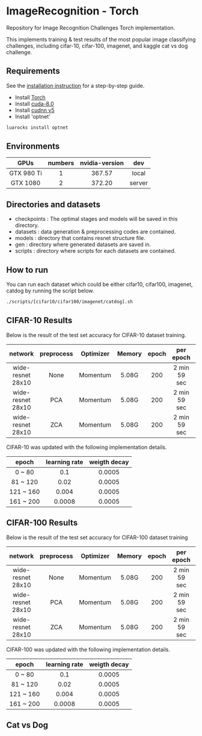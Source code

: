 # ImageRecognition - Torch
Repository for Image Recognition Challenges
Torch implementation.

This implements training & test results of the most popular image classifying challenges, including cifar-10, cifar-100, imagenet, and kaggle cat vs dog challenge.

## Requirements
See the [installation instruction](installation.md) for a step-by-step guide.
- Install [Torch](http://torch.ch/docs/getting-started.html)
- Install [cuda-8.0](https://developer.nvidia.com/cuda-downloads)
- Install [cudnn v5](https://developer.nvidia.com/cudnn)
- Install 'optnet'
```bash
luarocks install optnet
```

## Environments
| GPUs       | numbers | nvidia-version | dev    |
|:----------:|:-------:|:--------------:|:------:|
| GTX 980 Ti | 1       | 367.57         | local  |
| GTX 1080   | 2       | 372.20         | server |

## Directories and datasets
- checkpoints : The optimal stages and models will be saved in this directory.
- datasets : data generation & preprocessing codes are contained.
- models : directory that contains resnet structure file.
- gen : directory where generated datasets are saved in.
- scripts : directory where scripts for each datasets are contained.

## How to run
You can run each dataset which could be either cifar10, cifar100, imagenet, catdog by running the script below.
```bash
./scripts/[cifar10/cifar100/imagenet/catdog].sh
```

## CIFAR-10 Results
Below is the result of the test set accuracy for CIFAR-10 dataset training.

| network           | preprocess | Optimizer| Memory | epoch | per epoch    | accuracy(%)     |
|:-----------------:|:----------:|----------|:------:|:-----:|:------------:|:---------------:|
| wide-resnet 28x10 |    None    | Momentum | 5.08G  | 200   | 2 min 59 sec | 95.16           |
| wide-resnet 28x10 |    PCA     | Momentum | 5.08G  | 200   | 2 min 59 sec | will be updated |
| wide-resnet 28x10 |    ZCA     | Momentum | 5.08G  | 200   | 2 min 59 sec | will be updated |

CIFAR-10 was updated with the following implementation details.

|   epoch   | learning rate |  weigth decay |
|:---------:|:-------------:|:-------------:|
|   0 ~ 80  |      0.1      |     0.0005    |
|  81 ~ 120 |      0.02     |     0.0005    |
| 121 ~ 160 |     0.004     |     0.0005    |
| 161 ~ 200 |     0.0008    |     0.0005    |

## CIFAR-100 Results
Below is the result of the test set accuracy for CIFAR-100 dataset training

| network           | preprocess | Optimizer| Memory | epoch | per epoch    | Top1 acc(%)| Top5 acc(%) |
|:-----------------:|:----------:|----------|:------:|:-----:|:------------:|:----------:|:-----------:|
| wide-resnet 28x10 |    None    | Momentum | 5.08G  | 200   | 2 min 59 sec |      -     |             |
| wide-resnet 28x10 |    PCA     | Momentum | 5.08G  | 200   | 2 min 59 sec |      -     |             |
| wide-resnet 28x10 |    ZCA     | Momentum | 5.08G  | 200   | 2 min 59 sec |      -     |             |


CIFAR-100 was updated with the following implementation details.

|   epoch   | learning rate |  weigth decay |
|:---------:|:-------------:|:-------------:|
|   0 ~ 80  |      0.1      |     0.0005    |
|  81 ~ 120 |      0.02     |     0.0005    |
| 121 ~ 160 |     0.004     |     0.0005    |
| 161 ~ 200 |     0.0008    |     0.0005    |

## Cat vs Dog
